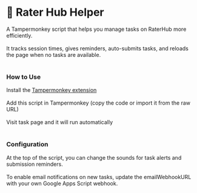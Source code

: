 # 🧀 Rater Hub Helper

A Tampermonkey script that helps you manage tasks on RaterHub more efficiently.<br/>
<br/>
It tracks session times, gives reminders, auto-submits tasks, and reloads the page when no tasks are available.
<br/>
<br/>
### How to Use
  Install the [Tampermonkey extension](https://www.tampermonkey.net/)<br/><br/>
  Add this script in Tampermonkey (copy the code or import it from the raw URL)<br/><br/>
  Visit task page and it will run automatically<br/>
<br/>


### Configuration
At the top of the script, you can change the sounds for task alerts and submission reminders.
<br/>
<br/>
To enable email notifications on new tasks, update the emailWebhookURL with your own Google Apps Script webhook.
